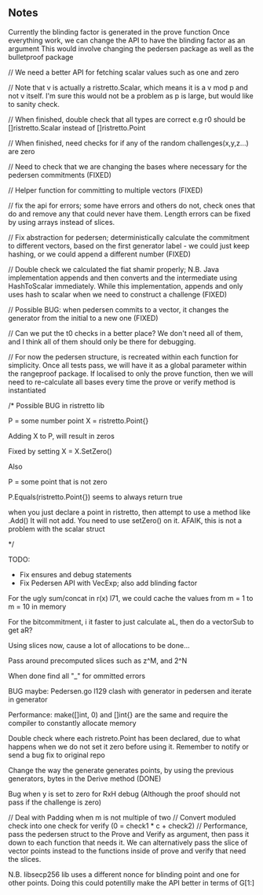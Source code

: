 ## Notes


Currently the blinding factor is generated in the prove function
Once everything work, we can change the API to have the blinding factor as an argument
This would involve changing the pedersen package as well as the bulletproof package

// We need a better API for fetching scalar values such as one and zero

// Note that v is actually a ristretto.Scalar, which means it is a v mod p and not v itself. I'm sure this would not be a problem as p is large, but would like to sanity check.

// When finished, double check that all types are correct e.g r0 should be []ristretto.Scalar instead of []ristretto.Point

// When finished, need checks for if any of the random challenges(x,y,z...) are zero

// Need to check that we are changing the bases where necessary for the pedersen commitments (FIXED)

// Helper function for committing to multiple vectors (FIXED)

// fix the api for errors; some have errors and others do not, check ones that do and remove any that could never have them. Length errors can be fixed by using arrays instead of slices.

// Fix abstraction for pedersen; deterministically calculate the commitment to different vectors, based on the first generator label - we could just keep hashing, or we could append a different number (FIXED)

// Double check we calculated the fiat shamir properly; N.B. Java implementation appends and then converts and the intermediate using HashToScalar immediately. While this implementation, appends and only uses hash to scalar when we need to construct a challenge (FIXED)

// Possible BUG: when pedersen commits to a vector, it changes the generator from the initial to a new one (FIXED)

// Can we put the t0 checks in a better place? We don't need all of them, and I think all of them should only be there for debugging.

// For now the pedersen structure, is recreated within each function for simplicity. Once all tests pass, we will have it as a global parameter within the rangeproof package. If localised to only the prove function, then we will need to re-calculate all bases every time the prove or verify method is instantiated

/* Possible BUG in ristretto lib

P = some number point
X = ristretto.Point{}

Adding X to P, will result in zeros

Fixed by setting X = X.SetZero()


Also

P = some point that is not zero

P.Equals(ristretto.Point{}) seems to always return true

when you just declare a point in ristretto, then attempt to use a method like .Add()
It will not add. You need to use setZero() on it. AFAIK, this is not a problem with the scalar struct

*/

TODO:

- Fix ensures and debug statements
- Fix Pedersen API with VecExp; also add blinding factor

For the ugly sum/concat in r(x) l71, we could cache the values from m = 1 to m = 10 in memory

For the bitcommitment, i it faster to just calculate aL, then do a vectorSub to get aR?


Using slices now, cause a lot of allocations to be done...

Pass around precomputed slices such as z^M, and 2^N

When done find all "_" for ommitted errors


BUG maybe: Pedersen.go l129 clash with generator in pedersen and iterate in generator 

Performance: make([]int, 0) and []int{} are the same and require the compiler to constantly allocate memory


Double check where each ristreto.Point has been declared, due to what happens when we do not set it zero before using it.
    Remember to notify or send a bug fix to original repo

Change the way the generate generates points, by using the previous generators, bytes in the Derive method (DONE)

Bug when y is set to zero for RxH debug  (Although the proof should not pass if the challenge is zero)


// Deal with Padding when m is not multiple of two
// Convert moduled check into one check for verify (0 = check1 * c + check2)
// Performance, pass the pedersen struct to the Prove and Verify as argument, then pass it down to each function that needs it. We can alternatively pass the slice of vector points instead to the functions inside of prove and verify that need the slices.


N.B. libsecp256 lib uses a different nonce for blinding point and one for other points. Doing this could potentilly
make the API better in terms of G[1:]